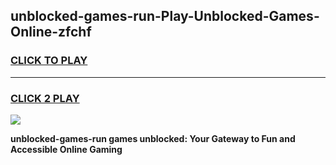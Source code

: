 
## unblocked-games-run-Play-Unblocked-Games-Online-zfchf
<h3>
<a href="https://premium76.site?title=unblocked-games-run&ref=25A">CLICK TO PLAY</a></h3>
<hr>

<h3>
<a href="https://premium76.site?title=unblocked-games-run&ref=25A">CLICK 2 PLAY</a>
  
</h3>

<a href="https://premium76.site?title=unblocked-games-run&ref=25A"><img src="https://clearcache.store/games.png"></a>


**unblocked-games-run games unblocked: Your Gateway to Fun and Accessible Online Gaming**
